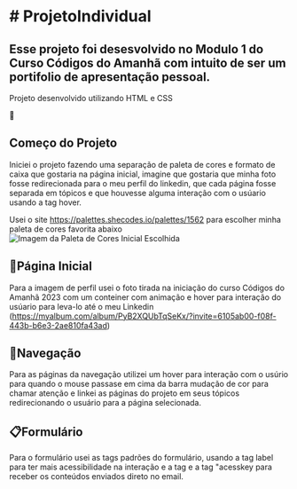 <h1># ProjetoIndividual</h1>
<h2> Esse projeto foi desesvolvido no Modulo 1 do Curso Códigos do Amanhã com intuito de ser um portifolio de apresentação pessoal.</h2>

<p> Projeto desenvolvido utilizando HTML e CSS </p>

🚀 <h2>Começo do Projeto</h2>
Iniciei o projeto fazendo uma separação de paleta de cores e formato de caixa que gostaria na página inicial, imagine que gostaria que minha foto fosse redirecionada para o meu perfil do linkedin, que cada página fosse separada em tópicos e que houvesse alguma interação com o usúario usando a tag hover. 

Usei o site https://palettes.shecodes.io/palettes/1562 para escolher minha paleta de cores favorita abaixo
![Imagem da Paleta de Cores Inicial Escolhida](https://github.com/manicpixiecat/ProjetoIndividual/assets/78283974/5b4bdf9c-935b-4a9a-91b2-ad160e602bf6)

<h2>📃Página Inicial</h2>

Para a imagem de perfil usei o foto tirada na iniciação do curso Códigos do Amanhã 2023 com um conteiner com animação e hover para interação do usúario para leva-lo até o meu Linkedin
(https://myalbum.com/album/PyB2XQUbTqSeKx/?invite=6105ab00-f08f-443b-b6e3-2ae810fa43ad)

<h2>🚢Navegação</h2>


Para as páginas da navegação utilizei um hover para interação com o usúrio para quando o mouse passase em cima da barra mudação de cor para chamar atenção e linkei as páginas do projeto em seus tópicos redirecionando o usuário para a página selecionada.

  <h2>📋Formulário</h2>
Para o formulário usei as tags padrões do formulário, usando a tag label para ter mais acessibilidade na interação e a tag e a tag "acesskey para receber os conteúdos enviados direto no email.








